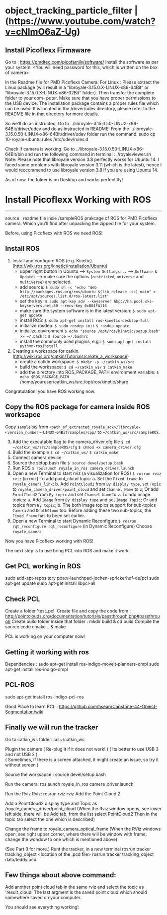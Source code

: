 # object_tracking_particle_filter | (https://www.youtube.com/watch?v=cNlmO6aZ-Ug)
Install Picoflexx Firmaware
---------------------------
Go to : https://pmdtec.com/picofamily/software/
Install the software as per your system.
<You will need password for this, which is written on the box of camera>

In the Readme file for PMD Picoflexx Camera:
For Linux : Please extract the Linux package (will result in a “libroyale-3.15.0.X-LINUX-x86-64Bit” or
“libroyale-3.15.0.X-LINUX-x86-32Bit” folder). Then transfer the complete folder to your com-
puter.
Make sure that you have proper permissions to the USB device. The installation package
contains a proper rules file which can be used. It is located in the /driver/udev directory,
please refer to the README file in that directory for more details.

So we'll do as instructed,
Go to ../libroyale-3.15.0.50-LINUX-x86-64Bit/driver/udev and do as instructed in README:
From the ../libroyale-3.15.0.50-LINUX-x86-64Bit/driver/udev folder run the command: sudo cp 10-royale-ubuntu.rules /etc/udev/rules.d

Check if camera is working:
Go to ../libroyale-3.15.0.50-LINUX-x86-64Bit/bin and run the following command in terminal : ./royaleviewer.sh
Note: Please note that libroyale version 3.8 perfectly works for Ubuntu 14. I faced some problems with libroyale version 3.11
(which is the latest), hence I would reccommend to use libroyale version 3.8 if you are using Ubuntu 14.

As of now, the folder is on Desktop and works perfectltly!

# Install Picoflexx Working with ROS
------------------------------------
source : readme file insie /sampleROS prakcage of ROS for PMD Picoflexx camera.
Which you'll find after unpacking the zipped file for your system. 

Before, using Picoflexx with ROS we need ROS!

Install ROS
------------
1. Install and configure ROS (e.g. Kinetic). (http://wiki.ros.org/kinetic/Installation/Ubuntu)
   - upper right button in Ubuntu --> `System Settings...` --> `Software & Updates` --> make sure the options
     (`restricted`, `universe` and `multiverse`) are selected.
   - add source:
	`$ sudo sh -c 'echo "deb http://packages.ros.org/ros/ubuntu $(lsb_release -sc) main" > /etc/apt/sources.list.d/ros-latest.list'`
   - set the key:
	`$ sudo apt-key adv --keyserver hkp://ha.pool.sks-keyservers.net:80 --recv-key 0xB01FA116`
   - make sure the system software is in the latest version:
	`$ sudo apt-get update`
   - install ROS:
	`$ sudo apt-get install ros-kinetic-desktop-full`
   - initialize rosdep:
	`$ sudo rosdep init`
	`$ rosdep update`
   - initialize environment
	`$ echo "source /opt/ros/kinetic/setup.bash" >> ~/.bashrc`
	`$ source ~/.bashrc`
   - install the commonly used plugins, e.g.:
	`$ sudo apt-get install python-rosinstall`
2. Creating a workspace for catkin. (http://wiki.ros.org/catkin/Tutorials/create_a_workspace)
   - create a catkin workspace:
	`$ mkdir -p ~/catkin_ws/src`
   - build the workspace:
	`$ cd ~/catkin_ws/`
	`$ catkin_make`
   - add the directory into ROS_PACKAGE_PATH environment variable:
	`$ echo $ROS_PACKAGE_PATH`
	/home/youruser/catkin_ws/src:/opt/ros/kinetic/share

Congratulation! you have ROS working now.

Copy the ROS package for camera inside ROS worksapce
----------------------------------------------------
 Copy `sampleROS` from `<path_of_extracted_royale_sdk>/libroyale-<version_number>-LINUX-64Bit/samples/cpp/` to `~/catkin_ws/src/sampleROS`.
 
 
 3. Add the executable flag to the camera_driver.cfg file
    `$ cd ~/catkin_ws/src/sampleROS/cfg`
    `$ chmod +x camera_driver.cfg`
4. Build the example
	`$ cd ~/catkin_ws/`
	`$ catkin_make`
5. Connect camera device
6. Source the setup.bash file
	`$ source devel/setup.bash`
7. Run ROS
	`$ roslaunch royale_in_ros camera_driver.launch`
8. Open a new Terminal to start rviz (a visualization for ROS)
	`$ rosrun rviz rviz`
   (in rviz)
   To add point_cloud topic:
	a. Set the `Fixed frame` to `royale_camera_link`;
	b. Add `PointCloud2` from `By display type`, set `Topic` to `royale_camera_driver/point_cloud` and
       set `Channel Name` to `z`;
	   Or add `PointCloud2` from `By topic` and set `Channel Name` to `z`.
   To add image topics:
	a. Add `Image` from `By display type` and set `Image Topic`;
	   Or add topics from `By topic`;
	b. The both image topics support for sub-topics `Camera` and `DepthCloud` too. Before adding these
       two sub-topics, the `Fixed frame` has to been set earlier.
9. Open a new Terminal to start Dynamic Reconfigure
	`$ rosrun rqt_reconfigure rqt_reconfigure`
   (in Dynamic Reconfigure)
	Choose `royale_camera`

Now you have Picoflexx working with ROS!

The next step is to use bring PCL into ROS and make it work.

Get PCL working in ROS
----------------------
sudo add-apt-repository ppa:v-launchpad-jochen-sprickerhof-de/pcl
sudo apt-get update
sudo apt-get install libpcl-all

Check PCL
---------
Create a folder 'test_pcl'
Create file and copy the code from : http://pointclouds.org/documentation/tutorials/passthrough.php#passthrough
Create build folder inside that folder :
mkdir build & cd build
Compile the source code
cmake .. & make

PCL is working on your computer now!

Getting it working with ros
---------------------------
Dependencies :
sudo apt-get install ros-indigo-moveit-planners-ompl 
sudo apt-get install ros-indigo-ompl

PCL-ROS
-------
sudo apt-get install ros-indigo-pcl-ros

Good Place to learn PCL : https://github.com/hsean/Capstone-44-Object-Segmentation/wiki

Finally we will run the tracker 
------------------------------

Go to catkin_ws folder:
cd ~/catkin_ws

Plugin the camers 
( Re-plug it if it does not work!                                                              )
( Its better to use USB 3 and not USB 2                                                        )     
( Sometimes, if there is a screen attached, it might create an issue, so try it without screen )

Source the worksapce :
source devel/setup.bash

Run the camera:
roslaunch royale_in_ros camera_driver.launch

Run the Rviz Rviz:
rosrun rviz rviz
Add the Point Cloud 2

Add a PointCloud2 display type and Topic as /royale_camera_driver/point_cloud
(When the Rviz window opens, see lower left side, there will be Add tab, from the list select PointCloud2
Then in the topic tab select the one which is described)

Change the frame to royale_camera_optical_frame
(When the RViz windows open, see right upper corner, where there will be window with frame, change the wondow to
one which is mentioned above)

(See Part 3 for more.)
Runt the tracker, in a new terminal
rosrun tracker tracking_object <location of the .pcd file>
rosrun tracker tracking_object data/teddy.pcd 

Few things about above command:
-------------------------------
Add another point cloud tab in the same rviz and select the topic as 'result_cloud'
The last argment is the saved point cloud which should somewhere saved on your computer.

You should see everything working!
